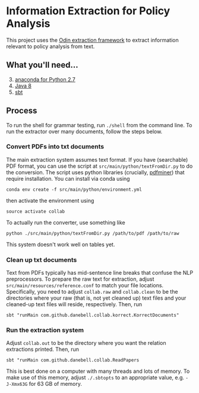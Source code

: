 # Information Extraction for Policy Analysis

This project uses the [Odin extraction framework](https://arxiv.org/abs/1509.07513) to extract 
information relevant to policy analysis from text.

## What you'll need...
  3. [anaconda for Python 2.7](https://www.anaconda.com/distribution/)
  1. [Java 8](http://www.oracle.com/technetwork/java/javase/downloads/jre8-downloads-2133155.html)
  2. [sbt](http://www.scala-sbt.org/release/tutorial/Setup.html)

## Process
To run the shell for grammar testing, run `./shell` from the command line. To run the extractor over 
many documents, follow the steps below.

### Convert PDFs into txt documents
The main extraction system assumes text format. If you have (searchable) PDF format, you can use 
the script at `src/main/python/textFromDir.py` to do the conversion. The script uses python 
libraries (crucially, [pdfminer](https://euske.github.io/pdfminer/index.html)) that require 
installation. You can install via conda using
```
conda env create -f src/main/python/environment.yml
```
then activate the environment using
```
source activate collab
```
To actually run the converter, use something like
```
python ./src/main/python/textFromDir.py /path/to/pdf /path/to/raw
```
This system doesn't work well on tables yet.

### Clean up txt documents

Text from PDFs typically has mid-sentence line breaks that confuse the NLP preprocessors. To prepare 
the raw text for extraction, adjust `src/main/resources/reference.conf` to match your file 
locations. Specifically, you need to adjust `collab.raw` and `collab.clean` to be the directories 
where your raw (that is, not yet cleaned up) text files and your cleaned-up text files will reside, 
respectively. Then, run
```
sbt "runMain com.github.danebell.collab.korrect.KorrectDocuments"

```

### Run the extraction system

Adjust `collab.out` to be the directory where you want the relation extractions printed. Then, run 
```
sbt "runMain com.github.danebell.collab.ReadPapers
```
This is best done on a computer with many threads and lots of memory. To make use of this memory, 
adjust `./.sbtopts` to an appropriate value, e.g. `-J-Xmx63G` for 63 GB of memory. 

